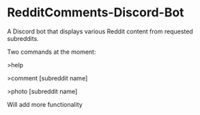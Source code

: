 # RedditComments-Discord-Bot
A Discord bot that displays various Reddit content from requested subreddits.

Two commands at the moment: 

\>help

\>comment \[subreddit name]

\>photo \[subreddit name]

Will add more functionality
